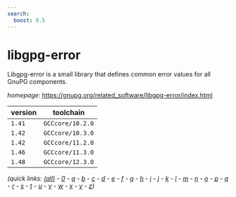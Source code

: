 ```yaml
---
search:
  boost: 0.5
---
```

# libgpg-error

Libgpg-error is a small library that defines common error values for all GnuPG components.

*homepage*: <https://gnupg.org/related_software/libgpg-error/index.html>

version | toolchain
--------|----------
``1.41`` | ``GCCcore/10.2.0``
``1.42`` | ``GCCcore/10.3.0``
``1.42`` | ``GCCcore/11.2.0``
``1.46`` | ``GCCcore/11.3.0``
``1.48`` | ``GCCcore/12.3.0``


*(quick links: [(all)](../index.md) - [0](../0/index.md) - [a](../a/index.md) - [b](../b/index.md) - [c](../c/index.md) - [d](../d/index.md) - [e](../e/index.md) - [f](../f/index.md) - [g](../g/index.md) - [h](../h/index.md) - [i](../i/index.md) - [j](../j/index.md) - [k](../k/index.md) - [l](../l/index.md) - [m](../m/index.md) - [n](../n/index.md) - [o](../o/index.md) - [p](../p/index.md) - [q](../q/index.md) - [r](../r/index.md) - [s](../s/index.md) - [t](../t/index.md) - [u](../u/index.md) - [v](../v/index.md) - [w](../w/index.md) - [x](../x/index.md) - [y](../y/index.md) - [z](../z/index.md))*

